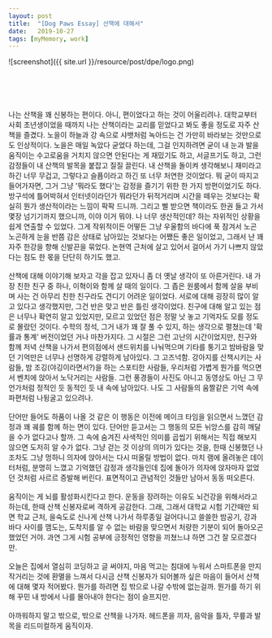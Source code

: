 ```yaml
---
layout: post
title:  "[Dog Paws Essay] 산책에 대해서"
date:   2019-10-27
tags: [myMemory, work]
---
```


![screenshot]({{ site.url }}/resource/post/dpe/logo.png)
<br><br><br><br><br><br>
  나는 산책을 꽤 신봉하는 편이다. 아니, 편이었다고 하는 것이 어울리려나. 대학교부터 사회 초년생이었을 때까지 나는 산책이라는 교리를 믿었다고 봐도 좋을 정도로 자주 산책을 즐겼다. 노을이 하늘과 강 속으로 샤뱃처럼 녹아드는 건 가만히 바라보는 것만으로도 인상적이다. 노을은 매일 녹았다 굳었다 하는데, 그걸 인지하려면 굳이 내 눈과 발을 움직이는 수고로움을 거치지 않으면 안된다는 게 재밌기도 하고, 서글프기도 하고, 그런 감정들이 내 산책의 발목을 붙잡고 질질 끌린다. 내 산책을 돌이켜 생각해보니 재미라고 하긴 너무 무겁고, 그렇다고 슬픔이라고 하긴 또 너무 처연한 것이었다. 뭐 굳이 따지고 들어가자면, 그거 그냥 '뭐라도 했다'는 감정을 즐기기 위한 한 가지 방편이었기도 하다. 방구석에 틀어박혀서 인터넷이라던가 뭐라던가 뒤적거리며 시간을 떼우는 것보다는 확실히 뭔가 생산적이라는 느낌이 팍팍 드니까. 그리고 삘 받으면 책이라도 한권 들고 가서 몇장 넘기기까지 했으니까, 이야 이거 뭐야. 나 너무 생산적인데? 하는 자위적인 상황을 쉽게 연출할 수 있었다. 그게 작위적이든 어떻든 그냥 우울함의 바다에 푹 잠겨서 노곤 노곤하게 눈을 반쯤 감은 상태로 남아있는 것보다는 어쨌든 좋은 일이었고, 그래서 난 꽤 자주 한강을 향해 신발끈을 묶었다. 논현역 근처에 살고 있어서 걸어서 가기 나쁘지 않았다는 점도 한 몫을 단단히 하기도 했고.
<br><br>
  산책에 대해 이야기해 보자고 각을 잡고 있자니 좀 더 옛날 생각이 또 아른거린다. 내 가장 친한 친구 중 하나, 이혁이와 함께 살 때의 일이다. 그 좁은 원룸에서 함께 살을 부비며 사는 건 아무리 친한 친구라도 견디기 어려운 일이었다. 서로에 대해 굉장히 많이 알고 있다고 생각했지만, 그건 반은 맞고 반은 틀린 생각이었다. 친구에 대해 알고 있는 점은 너무나 확연히 알고 있었지만, 모르고 있었던 점은 정말 낫 놓고 기억자도 모를 정도로 몰랐던 것이다. 수학의 정석, 그거 내가 꽤 잘 풀 수 있지, 하는 생각으로 펼쳤는데 '확률과 통계' 버전이었던 거나 마찬가지다. 그 시절은 그런 고난의 시간이었지만, 친구와 함께 저녁 산책을 나가서 편의점에서 샌드위치를 나눠먹으며 기타를 퉁기고 밤바람을 맞던 기억만은 너무나 선명하게 강렬하게 남아있다. 그 고즈넉함. 강아지를 산책시키는 사람들, 밤 조깅(야깅이라면서?)을 하는 스포티한 사람들, 우리처럼 가볍게 뭔가를 먹으면서 벤치에 앉아서 노닥거리는 사람들. 그런 풍경들이 사진도 아니고 동영상도 아닌 그 무언가처럼 정적인 듯 동적인 듯 내 속에 남아있다. 나도 그 사람들의 움짤같은 기억 속에 파편처럼 나뒹굴고 있으려나.
  <br><br>
  단어만 들어도 하품이 나올 것 같은 이 행동은 이전에 메이크 타임을 읽으면서 느꼈던 감정과 꽤 궤를 함께 하는 면이 있다. 단어만 듣고서는 그 행동의 모든 뉘앙스를 감히 깨달을 수가 없다고나 할까. 그 속에 숨겨진 사색적인 의미를 곱씹기 위해서는 직접 해보지 않으면 도저히 알 수가 없다. 그냥 걷는 것 이상의 의미가 있다는 것을, 한때 신봉했던 나조차도 그냥 멍하니 의자에 앉아서는 다시 떠올릴 방법이 없다. 마치 램에 올려놓은 데이터처럼, 분명히 느꼈고 기억했던 감정과 생각들인데 집에 돌아가 의자에 앉자마자 없었던 것처럼 사르르 증발해 버린다. 표면적이고 관념적인 것들만 남아서 동동 떠오른다.
  <br><br>
  움직이는 게 뇌를 활성화시킨다고 한다. 운동을 장려하는 이유도 뇌건강을 위해서라고 하는데, 한때 산책 신봉자로써 격하게 공감한다. 그래, 그래서 대학교 시험 기간때만 되면 학교 근처, 을숙도로 신나게 산책 나가서 하루종일 걸어다니고 쓸쓸한 밤공기, 강과 바다 사이를 맴도는, 도착지를 알 수 없는 바람을 맞으면서 처량한 기분이 되어 돌아오곤 했었던 거야. 과연 그게 시험 공부에 긍정적인 영향을 끼쳤느냐 하면 그건 잘 모르겠다만.
  <br><br>
  오늘은 집에서 열심히 코딩하고 글 써야지, 마음 먹고는 침대에 누워서 스마트폰을 만지작거리는 것에 환멸을 느껴서 다시금 산책 신봉자가 되어볼까 싶은 마음이 들어서 산책에 대해 몇자 적어봤다. 뭔가를 하려면 집 밖으로 나갈 수밖에 없는걸까. 뭔가를 하기 위해 꾸민 내 방에서 나를 몰아내야 한다는 점이 슬프지만.
  <br><br>
  아까워하지 말고 밖으로, 밖으로 산책을 나가자. 헤드폰을 끼자, 음악을 틀자, 무릎과 발목을 리드미컬하게 움직이자.